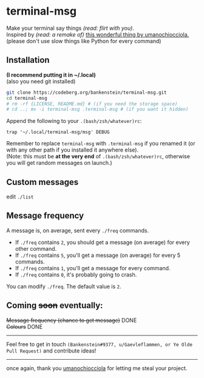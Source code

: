 # terminal-msg
Make your terminal say things *(read: flirt with you)*.  
Inspired by *(read: a remake of)* [this wonderful thing by umanochiocciola.](https://github.com/umanochiocciola/LinuxPropaganda/tree/main/term%20flirt)  
(please don't use slow things like Python for every command)

## Installation
**(I recommend putting it in ~/.local)**  
(also you need git installed)  
```sh
git clone https://codeberg.org/bankenstein/terminal-msg.git
cd terminal-msg
# rm -rf {LICENSE, README.md} # (if you need the storage space)
# cd ..; mv -i terminal-msg .terminal-msg # (if you want it hidden)
```
Append the following to your `.(bash/zsh/whatever)rc`:  
```
trap '~/.local/terminal-msg/msg' DEBUG
```
Remember to replace `terminal-msg` with `.terminal-msg` if you renamed it (or with any other path if you installed it anywhere else).  
(Note: this must be **at the very end** of `.(bash/zsh/whatever)rc`, otherwise you will get random messages on launch.)

## Custom messages
edit `./list`

## Message frequency
A message is, on average, sent every `./freq` commands. 
 - If `./freq` contains `2`, you should get a message (on average) for every other command.  
 - If `./freq` contains `5`, you'll get a message (on average) for every 5 commands.  
 - If `./freq` contains `1`, you'll get a message for every command.  
 - If `./freq` contains `0`, it's probably going to crash.  

You can modify `./freq`. The default value is `2`.

## Coming <s>soon</s> eventually:
<s>Message frequency (chance to get message)</s> DONE  
<s>Colours</s> DONE

---

Feel free to get in touch `(Bankenstein#9377, u/Gaevleflammen, or Ye Olde Pull Request)` and contribute ideas!

---

once again, thank you [umanochiocciola](https://github.com/umanochiocciola/) for letting me steal your project.
